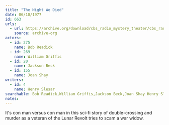 ```yaml
---
title: "The Night We Died"
date: 06/10/1977
id: 663
urls: 
  - url: https://archive.org/download/cbs_radio_mystery_theater/cbs_radio_mystery_theater-0651-0700.zip/cbs_radio_mystery_theater-0651-0700%2Fcbsrmt_0663_the_night_we_died.mp3
    source: archive-org
actors:  
  - id: 275
    name: Bob Readick  
  - id: 269
    name: William Griffis  
  - id: 20
    name: Jackson Beck  
  - id: 155
    name: Joan Shay
writers:  
  - id: 4
    name: Henry Slesar
searchable: Bob Readick,William Griffis,Jackson Beck,Joan Shay Henry Slesar
notes:  
---
```

It's con man versus con man in this sci-fi story of double-crossing and murder as a veteran of the Lunar Revolt tries to scam a war widow.